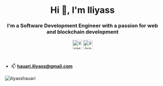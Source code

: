 <h1 align="center">Hi 👋, I'm Iliyass</h1>
<h3 align="center">I'm a Software Development Engineer with a passion for web and blockchain development</h3>

<p align="center">
<a href="https://twitter.com/ilyass0627" target="blank"><img align="center" src="https://cdn.jsdelivr.net/npm/simple-icons@3.0.1/icons/twitter.svg" alt="ilyass0627" height="30" width="30" /></a>
<a href="https://www.linkedin.com/in/iliyass-hauari-07558618b/" target="blank"><img align="center" src="https://cdn.jsdelivr.net/npm/simple-icons@3.0.1/icons/linkedin.svg" alt="iliyass-hauari-07558618b" height="30" width="30" /></a>
</p><br/>


- 📫  **hauari.iliyass@gmail.com**


<p>&nbsp;<img align="center" src="https://github-readme-stats-sigma-five.vercel.app/api?username=iliyasshauari&show_icons=true" alt="iliyasshauari" /></p>
